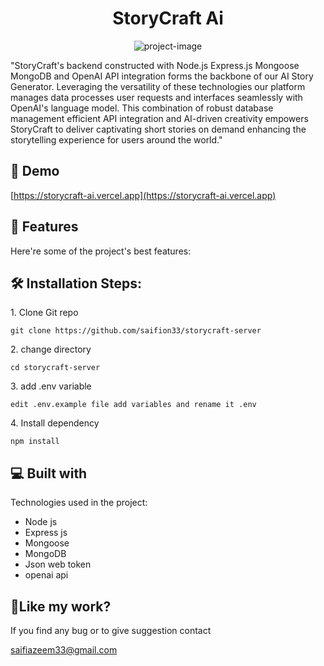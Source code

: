 <h1 align="center" id="title">StoryCraft Ai</h1>

<p align="center"><img src="https://socialify.git.ci/saifion33/storycraft-server/image?description=1&amp;language=1&amp;logo=https%3A%2F%2Fraw.githubusercontent.com%2Fsaifion33%2Fstorycraft-client%2F2ec07727541b8170ad3335c7df5b3c50cfc00e79%2Fpublic%2Flogo.svg&amp;name=1&amp;owner=1&amp;pattern=Solid&amp;stargazers=1&amp;theme=Dark" alt="project-image"></p>

<p id="description">"StoryCraft's backend constructed with Node.js Express.js Mongoose MongoDB and OpenAI API integration forms the backbone of our AI Story Generator. Leveraging the versatility of these technologies our platform manages data processes user requests and interfaces seamlessly with OpenAI's language model. This combination of robust database management efficient API integration and AI-driven creativity empowers StoryCraft to deliver captivating short stories on demand enhancing the storytelling experience for users around the world."</p>

<h2>🚀 Demo</h2>

[https://storycraft-ai.vercel.app](https://storycraft-ai.vercel.app)

  
  
<h2>🧐 Features</h2>

Here're some of the project's best features:

<h2>🛠️ Installation Steps:</h2>

<p>1. Clone Git repo</p>

```
git clone https://github.com/saifion33/storycraft-server
```

<p>2. change directory</p>

```
cd storycraft-server
```

<p>3. add .env variable</p>

```
edit .env.example file add variables and rename it .env
```

<p>4. Install dependency</p>

```
npm install
```

  
  
<h2>💻 Built with</h2>

Technologies used in the project:

*   Node js
*   Express js
*   Mongoose
*   MongoDB
*   Json web token
*   openai api

<h2>💖Like my work?</h2>

If you find any bug or to give suggestion contact<p>saifiazeem33@gmail.com</p>